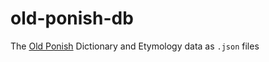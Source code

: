 # old-ponish-db

The [Old Ponish](https://oldponish.netlify.app) Dictionary and Etymology data as `.json` files
